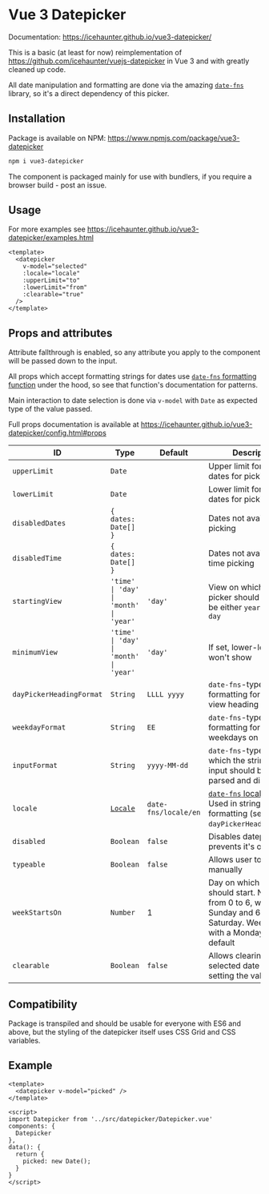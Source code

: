 # Vue 3 Datepicker

Documentation: https://icehaunter.github.io/vue3-datepicker/

This is a basic (at least for now) reimplementation of https://github.com/icehaunter/vuejs-datepicker in Vue 3 and with greatly cleaned up code.

All date manipulation and formatting are done via the amazing [`date-fns`](https://date-fns.org/) library, so it's a direct dependency of this picker.

## Installation

Package is available on NPM: https://www.npmjs.com/package/vue3-datepicker

```sh
npm i vue3-datepicker
```

The component is packaged mainly for use with bundlers, if you require a browser build - post an issue.

## Usage

For more examples see https://icehaunter.github.io/vue3-datepicker/examples.html

```vue
<template>
  <datepicker
    v-model="selected"
    :locale="locale"
    :upperLimit="to"
    :lowerLimit="from"
    :clearable="true"
  />
</template>
```

## Props and attributes

Attribute fallthrough is enabled, so any attribute you apply to the component will be passed down to the input.

All props which accept formatting strings for dates use [`date-fns` formatting function](https://date-fns.org/docs/format) under the hood, so see that function's documentation for patterns.

Main interaction to date selection is done via `v-model` with `Date` as expected type of the value passed.

Full props documentation is available at https://icehaunter.github.io/vue3-datepicker/config.html#props

| ID                   | Type                                                     | Default              | Description                                                                                                                            |
| -------------------- | -------------------------------------------------------- | -------------------- | -------------------------------------------------------------------------------------------------------------------------------------- |
| `upperLimit`         | `Date`                                                   |                      | Upper limit for available dates for picking                                                                                            |
| `lowerLimit`         | `Date`                                                   |                      | Lower limit for available dates for picking                                                                                            |
| `disabledDates`      | `{ dates: Date[] }`                                      |                      | Dates not available for picking                                                                                                        |
| `disabledTime`       | `{ dates: Date[] }`                                      |                      | Dates not available for time picking                                                                                                   |
| `startingView`       | `'time' \| 'day' \| 'month' \| 'year'`                   | `'day'`              | View on which the date picker should open. Can be either `year`, `month`, or `day`                                                     |
| `minimumView`        | `'time' \| 'day' \| 'month' \| 'year'`                   | `'day'`              | If set, lower-level views won't show                                                                                                   |
| `dayPickerHeadingFormat` | `String`                                                 | `LLLL yyyy`          | `date-fns`-type formatting for a month view heading                                                                                    |
| `weekdayFormat`      | `String`                                                 | `EE`                 | `date-fns`-type formatting for a line of weekdays on day view                                                                          |
| `inputFormat`        | `String`                                                 | `yyyy-MM-dd`         | `date-fns`-type format in which the string in the input should be both parsed and displayed                                            |
| `locale`             | [`Locale`](https://date-fns.org/v2.16.1/docs/I18n#usage) | `date-fns/locale/en` | [`date-fns` locale object](https://date-fns.org/v2.16.1/docs/I18n#usage). Used in string formatting (see default `dayPickerHeadingFormat`) |
| `disabled`           | `Boolean`                                                | `false`              | Disables datepicker and prevents it's opening                                                                                          |
| `typeable`           | `Boolean`                                                | `false`              | Allows user to input date manually                                                                                                     |
| `weekStartsOn`       | `Number`                                                 | 1                    | Day on which the week should start. Number from 0 to 6, where 0 is Sunday and 6 is Saturday. Week starts with a Monday (1) by default  |
| `clearable`          | `Boolean`                                                | `false`              | Allows clearing the selected date and setting the value to `null`                                                                      |

## Compatibility

Package is transpiled and should be usable for everyone with ES6 and above, but the styling of the datepicker itself uses CSS Grid and CSS variables.

## Example

```vue
<template>
  <datepicker v-model="picked" />
</template>

<script>
import Datepicker from '../src/datepicker/Datepicker.vue'
components: {
  Datepicker
},
data(): {
  return {
    picked: new Date();
  }
}
</script>
```
